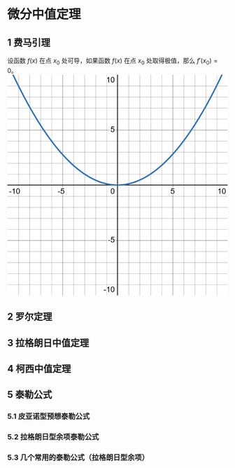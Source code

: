 # 微分中值定理

## 1 费马引理

设函数 $f(x)$ 在点 $x_0$ 处可导，如果函数 $f(x)$ 在点 $x_0$ 处取得极值，那么 $f'(x_0) = 0$。
![](attachment/费马引理.png)
## 2 罗尔定理

## 3 拉格朗日中值定理

## 4 柯西中值定理

## 5 泰勒公式

### 5.1 皮亚诺型预想泰勒公式

### 5.2 拉格朗日型余项泰勒公式

### 5.3 几个常用的泰勒公式（拉格朗日型余项）
